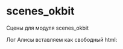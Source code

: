 # scenes_okbit
Сцены для модуля scenes_okbit

Лог Алисы вставляем как свободный html:
<style>
b {
        color:blue; /* цвет имени */
}

   .shout_form { 
            display: none!important;
    }
.shout_content {
        font-size: inherit;
        color: black; /* цвет основного текста */
  </style>
